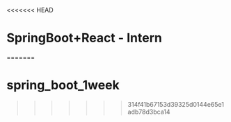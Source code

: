 <<<<<<< HEAD
# SpringBoot+React - Intern
=======
# spring_boot_1week
>>>>>>> 314f41b67153d39325d0144e65e1adb78d3bca14
